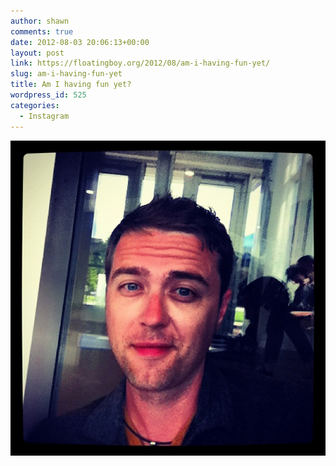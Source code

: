 ```yaml
---
author: shawn
comments: true
date: 2012-08-03 20:06:13+00:00
layout: post
link: https://floatingboy.org/2012/08/am-i-having-fun-yet/
slug: am-i-having-fun-yet
title: Am I having fun yet?
wordpress_id: 525
categories:
  - Instagram
---
```


![Am I having fun yet?](/assets/media/2012/08/03b2d300dda611e1952122000a1cdf54_7.jpg)
